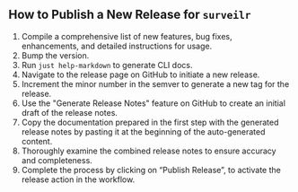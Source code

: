 
## How to Publish a New Release for `surveilr`

1. Compile a comprehensive list of new features, bug fixes, enhancements, and detailed instructions for usage.
2. Bump the version.
3. Run `just help-markdown` to generate CLI docs.
2. Navigate to the release page on GitHub to initiate a new release.
3. Increment the minor number in the semver to generate a new tag for the release.
4. Use the "Generate Release Notes" feature on GitHub to create an initial draft of the release notes.
5. Copy the documentation prepared in the first step with the generated release notes by pasting it at the beginning of the auto-generated content.
6. Thoroughly examine the combined release notes to ensure accuracy and completeness.
7. Complete the process by clicking on “Publish Release”, to activate the release action in the workflow.
